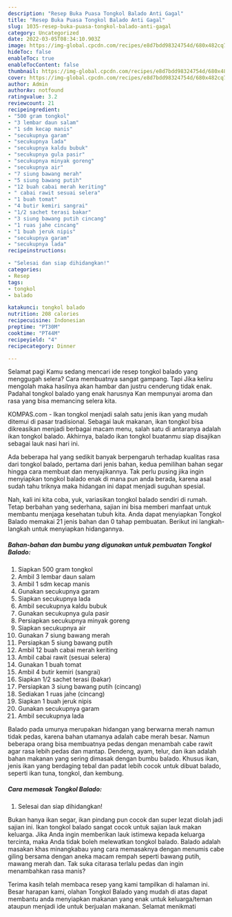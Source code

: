 ```yaml
---
description: "Resep Buka Puasa Tongkol Balado Anti Gagal"
title: "Resep Buka Puasa Tongkol Balado Anti Gagal"
slug: 1035-resep-buka-puasa-tongkol-balado-anti-gagal
category: Uncategorized
date: 2022-03-05T08:34:10.903Z
image: https://img-global.cpcdn.com/recipes/e8d7bdd98324754d/680x482cq70/tongkol-balado-foto-resep-utama.jpg
hideToc: false
enableToc: true
enableTocContent: false
thumbnail: https://img-global.cpcdn.com/recipes/e8d7bdd98324754d/680x482cq70/tongkol-balado-foto-resep-utama.jpg
cover: https://img-global.cpcdn.com/recipes/e8d7bdd98324754d/680x482cq70/tongkol-balado-foto-resep-utama.jpg
author: Admin
authorAv: notfound
ratingvalue: 3.2
reviewcount: 21
recipeingredient:
- "500 gram tongkol"
- "3 lembar daun salam"
- "1 sdm kecap manis"
- "secukupnya garam"
- "secukupnya lada"
- "secukupnya kaldu bubuk"
- "secukupnya gula pasir"
- "secukupnya minyak goreng"
- "secukupnya air"
- "7 siung bawang merah"
- "5 siung bawang putih"
- "12 buah cabai merah keriting"
- " cabai rawit sesuai selera"
- "1 buah tomat"
- "4 butir kemiri sangrai"
- "1/2 sachet terasi bakar"
- "3 siung bawang putih cincang"
- "1 ruas jahe cincang"
- "1 buah jeruk nipis"
- "secukupnya garam"
- "secukupnya lada"
recipeinstructions:

- "Selesai dan siap dihidangkan!"
categories:
- Resep
tags:
- tongkol
- balado

katakunci: tongkol balado 
nutrition: 208 calories
recipecuisine: Indonesian
preptime: "PT30M"
cooktime: "PT44M"
recipeyield: "4"
recipecategory: Dinner

---
```



Selamat pagi Kamu sedang mencari ide resep tongkol balado yang menggugah selera? Cara membuatnya sangat gampang. Tapi Jika keliru mengolah maka hasilnya akan hambar dan justru cenderung tidak enak. Padahal tongkol balado yang enak harusnya Kan mempunyai aroma dan rasa yang bisa memancing selera kita.


KOMPAS.com - Ikan tongkol menjadi salah satu jenis ikan yang mudah ditemui di pasar tradisional. Sebagai lauk makanan, ikan tongkol bisa dikreasikan menjadi berbagai macam menu, salah satu di antaranya adalah ikan tongkol balado. Akhirnya, balado ikan tongkol buatanmu siap disajikan sebagai lauk nasi hari ini.

Ada beberapa hal yang sedikit banyak berpengaruh terhadap kualitas rasa dari tongkol balado, pertama dari jenis bahan, kedua pemilihan bahan segar hingga cara membuat dan menyajikannya. Tak perlu pusing jika ingin menyiapkan tongkol balado enak di mana pun anda berada, karena asal sudah tahu triknya maka hidangan ini dapat menjadi suguhan spesial.


Nah, kali ini kita coba, yuk, variasikan tongkol balado sendiri di rumah. Tetap berbahan yang sederhana, sajian ini bisa memberi manfaat untuk membantu menjaga kesehatan tubuh kita. Anda dapat menyiapkan Tongkol Balado memakai 21 jenis bahan dan 0 tahap pembuatan. Berikut ini langkah-langkah untuk menyiapkan hidangannya.

<!--inarticleads1-->

##### Bahan-bahan dan bumbu yang digunakan untuk pembuatan Tongkol Balado:

1. Siapkan 500 gram tongkol
1. Ambil 3 lembar daun salam
1. Ambil 1 sdm kecap manis
1. Gunakan secukupnya garam
1. Siapkan secukupnya lada
1. Ambil secukupnya kaldu bubuk
1. Gunakan secukupnya gula pasir
1. Persiapkan secukupnya minyak goreng
1. Siapkan secukupnya air
1. Gunakan 7 siung bawang merah
1. Persiapkan 5 siung bawang putih
1. Ambil 12 buah cabai merah keriting
1. Ambil  cabai rawit (sesuai selera)
1. Gunakan 1 buah tomat
1. Ambil 4 butir kemiri (sangrai)
1. Siapkan 1/2 sachet terasi (bakar)
1. Persiapkan 3 siung bawang putih (cincang)
1. Sediakan 1 ruas jahe (cincang)
1. Siapkan 1 buah jeruk nipis
1. Gunakan secukupnya garam
1. Ambil secukupnya lada


Balado pada umunya merupakan hidangan yang berwarna merah namun tidak pedas, karena bahan utamanya adalah cabe merah besar. Namun beberapa orang bisa membuatnya pedas dengan menambah cabe rawit agar rasa lebih pedas dan mantap. Dendeng, ayam, telur, dan ikan adalah bahan makanan yang sering dimasak dengan bumbu balado. Khusus ikan, jenis ikan yang berdaging tebal dan padat lebih cocok untuk dibuat balado, seperti ikan tuna, tongkol, dan kembung. 

<!--inarticleads2-->

##### Cara memasak Tongkol Balado:


1. Selesai dan siap dihidangkan!

Bukan hanya ikan segar, ikan pindang pun cocok dan super lezat diolah jadi sajian ini. Ikan tongkol balado sangat cocok untuk sajian lauk makan keluarga. Jika Anda ingin memberikan lauk istimewa kepada keluarga tercinta, maka Anda tidak boleh melewatkan tongkol balado. Balado adalah masakan khas minangkabau yang cara memasaknya dengan menumis cabe giling bersama dengan aneka macam rempah seperti bawang putih, mawang merah dan. Tak suka citarasa terlalu pedas dan ingin menambahkan rasa manis? 

Terima kasih telah membaca resep yang kami tampilkan di halaman ini. Besar harapan kami, olahan Tongkol Balado yang mudah di atas dapat membantu anda menyiapkan makanan yang enak untuk keluarga/teman ataupun menjadi ide untuk berjualan makanan. Selamat menikmati
